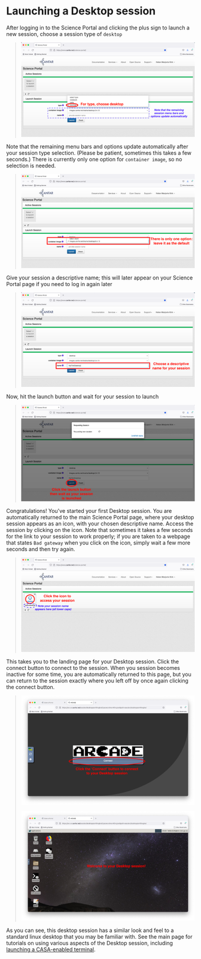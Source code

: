 # Launching a Desktop session 

After logging in to the Science Portal and clicking the plus sign to
launch a new session, choose a session type of `desktop`

> ![image](images/desktop/1_launch_desktop.png)

Note that the remaining menu bars and options update automatically after
your session type selection. (Please be patient, sometimes this takes a
few seconds.) There is currently only one option for `container
image`, so no selection is needed.

> ![image](images/desktop/2_select_container.png)

Give your session a descriptive name; this will later appear on your
Science Portal page if you need to log in again later

> ![image](images/desktop/3_choose_name.png)

Now, hit the launch button and wait for your session to launch

> ![image](images/desktop/4_launch.png)

Congratulations! You've started your first Desktop session. You are
automatically returned to the main Science Portal page, where your
desktop session appears as an icon, with your chosen descriptive name.
Access the session by clicking on the icon. Note that sometimes it takes
a few seconds for the link to your session to work properly; if you are
taken to a webpage that states `Bad gateway` when you click on the icon,
simply wait a few more seconds and then try again.

> ![image](images/desktop/5_active_desktop.png)

This takes you to the landing page for your Desktop session. Click the
connect button to connect to the session. When you session becomes
inactive for some time, you are automatically returned to this page, but
you can return to the session exactly where you left off by once again
clicking the connect button.

> ![image](images/desktop/6_connect_desktop.png)
>
> ![image](images/desktop/7_desktop_connected.png)

As you can see, this desktop session has a similar look and feel to a
standard linux desktop that you may be familiar with. See the main page
for tutorials on using various aspects of the Desktop session, including
[launching a CASA-enabled terminal](/science-containers/general/ALMA_Desktop/start_casa).
